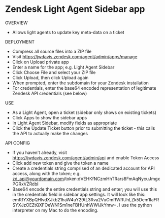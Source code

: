 # Zendesk Light Agent Sidebar app

OVERVIEW

- Allows light agents to update key meta-data on a ticket

DEPLOYMENT

- Compress all source files into a ZIP file
- Visit https://jwdavis.zendesk.com/agent/admin/apps/manage
- Click on Upload private app
- Enter a name for the app; e.g. Light Agent Sidebar
- Click Choose File and select your ZIP file
- Click Upload, then click Upload again
- When prompted, enter the subdomain for your Zendesk installation
- For credentials, enter the base64 encoded representation of legitimate Zendesk API credentials (see below)

USE

- As a Light Agent, open a ticket (sidebar only shows on existing tickets)
- Click Apps to show the sidebar apps
- In Light Agent Sidebar, modify fields as appropriate
- Click the Update Ticket button prior to submitting the ticket - this calls the API to actually make the changes

API CONFIG

- If you haven't already, visit https://jwdavis.zendesk.com/agent/admin/api and enable Token Access
- Click add new token and give the token a name
- Create a credentials string comprised of an dedicated account for API access, along with the token; e.g. zd_api@yourdomain.com/token:dVEHKfNCzmHhTRars8FmAqNycuJmgxPGRxVZRdbl
- Base64 encode the entire credentials string and enter; you will use this in the credentials field in sidebar app settings. It will look like this: emRfYXBpQHlvdXJkb21haW4uY29tL3Rva2VuOmRWRUhLZk5Dem1IaFRSYXJzOEZtQXFOeWN1Sm1neFBHUnhWWlJkYmw=. I use the python interpreter on my Mac to do the encoding.